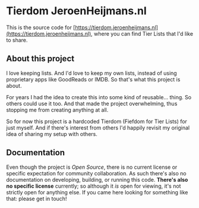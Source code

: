 # Tierdom JeroenHeijmans.nl

This is the source code for [https://tierdom.jeroenheijmans.nl](https://tierdom.jeroenheijmans.nl), where you can find Tier Lists that I'd like to share.

## About this project

I love keeping lists.
And I'd love to keep my own lists, instead of using proprietary apps like GoodReads or IMDB.
So that's what this project is about.

For years I had the idea to create this into some kind of reusable... thing.
So others could use it too.
And that made the project overwhelming, thus stopping me from creating anything at all.

So for now this project is a hardcoded Tierdom (Fiefdom for Tier Lists) for just myself.
And if there's interest from others I'd happily revisit my original idea of sharing my setup with others.

## Documentation

Even though the project is _Open Source_, there is no current license or specific expectation for community collaboration.
As such there's also no documentation on developing, building, or running this code.
**There's also no specific license** currently; so although it _is_ open for viewing, it's not strictly open for anything else.
If you came here looking for something like that: please get in touch!
